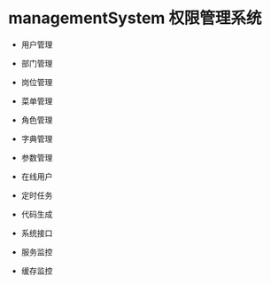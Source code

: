 # managementSystem 权限管理系统

+ 用户管理
+ 部门管理
+ 岗位管理
+ 菜单管理
+ 角色管理
+ 字典管理
+ 参数管理

+ 在线用户
+ 定时任务
+ 代码生成
+ 系统接口
+ 服务监控
+ 缓存监控